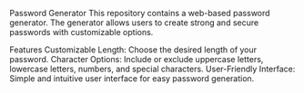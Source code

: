 Password Generator
This repository contains a web-based password generator. The generator allows users to create strong and secure passwords with customizable options.

Features
Customizable Length: Choose the desired length of your password.
Character Options: Include or exclude uppercase letters, lowercase letters, numbers, and special characters.
User-Friendly Interface: Simple and intuitive user interface for easy password generation.

